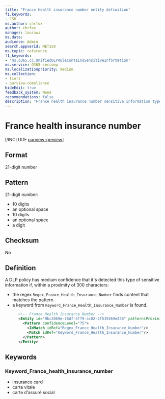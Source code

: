 ```yaml
---
title: "France health insurance number entity definition"
f1.keywords:
- CSH
ms.author: chrfox
author: chrfox
manager: laurawi
ms.date:
audience: Admin
search.appverid: MET150
ms.topic: reference
f1_keywords:
- 'ms.o365.cc.UnifiedDLPRuleContainsSensitiveInformation'
ms.service: O365-seccomp
ms.localizationpriority: medium
ms.collection:
- tier2
- purview-compliance
hideEdit: true
feedback_system: None
recommendations: false
description: "France health insurance number sensitive information type entity definition."
---
```


# France health insurance number

[!INCLUDE [purview-preview](../includes/purview-preview.md)]

## Format

21-digit number

## Pattern

21-digit number:

- 10 digits
- an optional space
- 10 digits
- an optional space
- a digit

## Checksum

No

## Definition

A DLP policy has medium confidence that it's detected this type of sensitive information if, within a proximity of 300 characters:

- the regex `Regex_France_Health_Insurance_Number` finds content that matches the pattern.
- a keyword from `Keyword_France_Health_Insurance_Number` is found.

```xml
      <!-- France Health Insurance Number -->
      <Entity id="9bc2069e-76df-4ff9-ac02-2f519469e236" patternsProximity="300" recommendedConfidence="75">
        <Pattern confidenceLevel="75">
          <IdMatch idRef="Regex_France_Health_Insurance_Number"/>
          <Match idRef="Keyword_France_Health_Insurance_Number"/>
        </Pattern>
      </Entity>
```
## Keywords

### Keyword_France_health_insurance_number

- insurance card
- carte vitale
- carte d'assuré social
